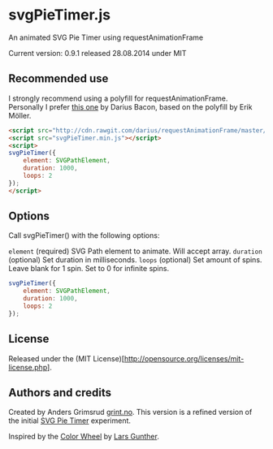 svgPieTimer.js
================

An animated SVG Pie Timer using requestAnimationFrame

Current version: 0.9.1 released 28.08.2014 under MIT


Recommended use
---------------
I strongly recommend using a polyfill for requestAnimationFrame. Personally I prefer [this one](https://github.com/darius/requestAnimationFrame) by Darius Bacon, based on the polyfill by Erik Möller.

```html
<script src="http://cdn.rawgit.com/darius/requestAnimationFrame/master/requestAnimationFrame.min.js"></script>
<script src="svgPieTimer.min.js"></script>
<script>
svgPieTimer({
    element: SVGPathElement,
    duration: 1000,
    loops: 2
});
</script>
```


Options
---------------

Call svgPieTimer() with the following options:

`element` (required) SVG Path element to animate. Will accept array.
`duration` (optional) Set duration in milliseconds.
`loops` (optional) Set amount of spins. Leave blank for 1 spin. Set to 0 for infinite spins.

```javascript
svgPieTimer({
    element: SVGPathElement,
    duration: 1000,
    loops: 2
});
```


License
---------------
Released under the (MIT License)[http://opensource.org/licenses/mit-license.php].


Authors and credits
---------------
Created by Anders Grimsrud [grint.no](http://grint.no). This version is a refined version of the initial [SVG Pie Timer](http://codepen.io/agrimsrud/pen/EmCoa) experiment.

Inspired by the [Color Wheel](Thttp://itpastorn.github.io/webbteknik/future-stuff/svg/color-wheel.html) by [Lars Gunther](https://github.com/itpastorn).